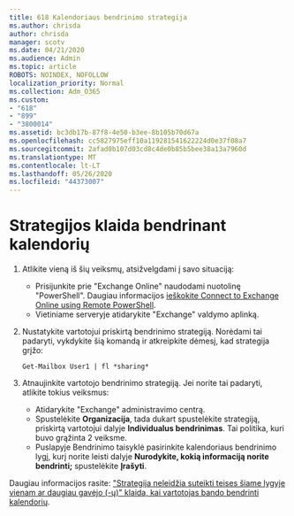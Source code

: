 ```yaml
---
title: 618 Kalendoriaus bendrinimo strategija
ms.author: chrisda
author: chrisda
manager: scotv
ms.date: 04/21/2020
ms.audience: Admin
ms.topic: article
ROBOTS: NOINDEX, NOFOLLOW
localization_priority: Normal
ms.collection: Adm_O365
ms.custom:
- "618"
- "899"
- "3800014"
ms.assetid: bc3db17b-87f8-4e50-b3ee-8b105b70d67a
ms.openlocfilehash: cc5827975eff10a119281541622224d0e37f08a7
ms.sourcegitcommit: 2afad0b107d03cd8c4de0b85b5bee38a13a7960d
ms.translationtype: MT
ms.contentlocale: lt-LT
ms.lasthandoff: 05/26/2020
ms.locfileid: "44373007"
---
```

# <a name="policy-error-when-sharing-a-calendar"></a>Strategijos klaida bendrinant kalendorių

1. Atlikite vieną iš šių veiksmų, atsižvelgdami į savo situaciją:
    - Prisijunkite prie "Exchange Online" naudodami nuotolinę "PowerShell". Daugiau informacijos [ieškokite Connect to Exchange Online using Remote PowerShell](https://technet.microsoft.com/library/jj984289%28v=exchg.160%29.aspx).
    - Vietiniame serveryje atidarykite "Exchange" valdymo aplinką.
2. Nustatykite vartotojui priskirtą bendrinimo strategiją. Norėdami tai padaryti, vykdykite šią komandą ir atkreipkite dėmesį, kad strategija grįžo:

    `
    Get-Mailbox User1 | fl *sharing*
    `

3. Atnaujinkite vartotojo bendrinimo strategiją. Jei norite tai padaryti, atlikite tokius veiksmus:
    - Atidarykite "Exchange" administravimo centrą.
    - Spustelėkite **Organizacija**, tada dukart spustelėkite strategiją, priskirtą vartotojui dalyje **Individualus bendrinimas**. Tai politika, kuri buvo grąžinta 2 veiksme.
    - Puslapyje Bendrinimo taisyklė pasirinkite kalendoriaus bendrinimo lygį, kurį norite leisti dalyje **Nurodykite, kokią informaciją norite bendrinti;** spustelėkite **Įrašyti**.

Daugiau informacijos rasite: ["Strategija neleidžia suteikti teises šiame lygyje vienam ar daugiau gavėjo (-ų)" klaida, kai vartotojas bando bendrinti kalendorių](https://docs.microsoft.com/exchange/troubleshoot/calendar-sharing/policy-permissions-issue).
